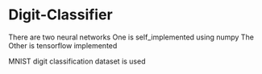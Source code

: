 # Digit-Classifier

There are two neural networks
One is self_implemented using numpy
The Other is tensorflow implemented

MNIST digit classification dataset is used 